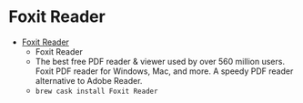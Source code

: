 # Foxit Reader
- [Foxit Reader](https://www.foxitsoftware.com/pdf-reader/)
  -  Foxit Reader
  - The best free PDF reader & viewer used by over 560 million users. Foxit PDF reader for Windows, Mac, and more. A speedy PDF reader alternative to Adobe Reader.
  - `brew cask install Foxit Reader`
